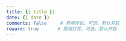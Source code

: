 ```yaml
---
title: {{ title }}
date: {{ date }}
comments: false     # 禁用评论，可选，默认开启
reward: true       # 禁用打赏，可选，默认开启
---
```

